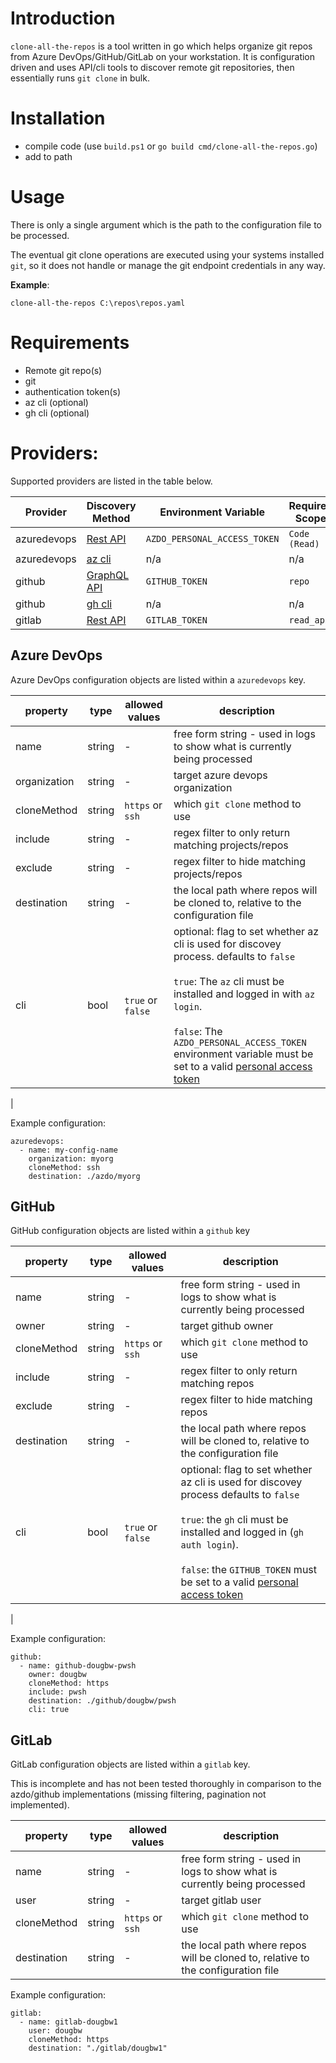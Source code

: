 
# Introduction

`clone-all-the-repos` is a tool written in go which helps organize git repos from Azure DevOps/GitHub/GitLab on your workstation. It is configuration driven and uses API/cli tools to discover remote git repositories, then essentially runs `git clone` in bulk.

# Installation

* compile code (use `build.ps1` or `go build cmd/clone-all-the-repos.go`)
* add to path

# Usage

There is only a single argument which is the path to the configuration file to be processed. 

The eventual git clone operations are executed using your systems installed `git`, so it does not handle or manage the git endpoint credentials in any way.

**Example**: 

```
clone-all-the-repos C:\repos\repos.yaml
```

# Requirements

* Remote git repo(s)
* git
* authentication token(s)
* az cli (optional)
* gh cli (optional)

# Providers:

Supported providers are listed in the table below.

| Provider | Discovery Method | Environment Variable | Required Scope |
| --- | --- | --- | --- |
| azuredevops | [Rest API](https://docs.microsoft.com/en-us/rest/api/azure/devops/?view=azure-devops-rest-7.1) | `AZDO_PERSONAL_ACCESS_TOKEN` | `Code (Read)` |
| azuredevops | [az cli](https://docs.microsoft.com/en-us/cli/azure/install-azure-cli) | n/a | n/a |
| github | [GraphQL API](https://docs.github.com/en/graphql) | `GITHUB_TOKEN` | `repo` |
| github | [gh cli](https://github.com/cli/cli) | n/a | n/a |
| gitlab | [Rest API](https://docs.gitlab.com/ee/api/) |  `GITLAB_TOKEN` | `read_api` |


## Azure DevOps

Azure DevOps configuration objects are listed within a `azuredevops` key.



| property | type | allowed values | description  |
| --- | --- | --- | --- | 
| name | string | - | free form string - used in logs to show what is currently being processed |
| organization | string | - | target azure devops organization |
| cloneMethod | string | `https` or `ssh` | which `git clone` method to use |
| include | string | - |regex filter to only return matching projects/repos |
| exclude | string | - | regex filter to hide matching projects/repos |
| destination | string | - | the local path where repos will be cloned to, relative to the configuration file  |
| cli | bool | `true` or `false` | optional: flag to set whether az cli is used for discovey process. defaults to `false`<br><br>`true`: The `az` cli must be installed and logged in with `az login`. <br><br>`false`: The `AZDO_PERSONAL_ACCESS_TOKEN` environment variable must be set to a valid [personal access token](https://docs.microsoft.com/en-us/azure/devops/organizations/accounts/use-personal-access-tokens-to-authenticate?view=azure-devops&tabs=preview-page) |
|

Example configuration:
```
azuredevops:
  - name: my-config-name
    organization: myorg
    cloneMethod: ssh
    destination: ./azdo/myorg
```


## GitHub

GitHub configuration objects are listed within a `github` key

| property | type | allowed values | description  |
| --- | --- | --- | --- | 
| name | string | - | free form string - used in logs to show what is currently being processed |
| owner | string | - | target github owner |
| cloneMethod | string | `https` or `ssh` | which `git clone` method to use |
| include | string | - |regex filter to only return matching repos |
| exclude | string | - | regex filter to hide matching repos |
| destination | string | - | the local path where repos will be cloned to, relative to the configuration file  |
| cli | bool | `true` or `false` | optional: flag to set whether az cli is used for discovey process defaults to `false`<br><br>`true`: the `gh` cli must be installed and logged in (`gh auth login`).<br><br>`false`: the `GITHUB_TOKEN` must be set to a valid [personal access token](https://docs.github.com/en/authentication/keeping-your-account-and-data-secure/creating-a-personal-access-token)|
|

Example configuration:
```
github:
  - name: github-dougbw-pwsh
    owner: dougbw
    cloneMethod: https
    include: pwsh
    destination: ./github/dougbw/pwsh
    cli: true
```

## GitLab 

GitLab configuration objects are listed within a `gitlab` key. 

This is incomplete and has not been tested thoroughly in comparison to the azdo/github implementations (missing filtering, pagination not implemented).


| property | type | allowed values | description  |
| --- | --- | --- | --- | 
| name | string | - | free form string - used in logs to show what is currently being processed |
| user | string | - | target gitlab user |
| cloneMethod | string | `https` or `ssh` | which `git clone` method to use |
| destination | string | - | the local path where repos will be cloned to, relative to the configuration file  |

Example configuration:
```
gitlab:
  - name: gitlab-dougbw1
    user: dougbw
    cloneMethod: https
    destination: "./gitlab/dougbw1"

```